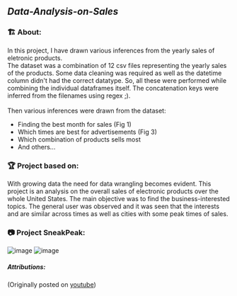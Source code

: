 ## <i> Data-Analysis-on-Sales </i>
### 🏗️ About:
In this project, I have drawn various inferences from the yearly sales of eletronic products. \
The dataset was a combination of 12 csv files representing the yearly sales of the products. Some data cleaning was required as well as the datetime column didn't had the correct datatype. So, all these were performed while combining the individual dataframes itself. The concatenation keys were inferred from the filenames using regex ;). \
<br>
Then various inferences were drawn from the dataset:
- Finding the best month for sales (Fig 1)
- Which times are best for advertisements (Fig 3)
- Which combination of products sells most
- And others...

### 🏆 Project based on:
With growing data the need for data wrangling becomes evident. This project is an analysis on the overall sales of electronic products over the whole United States. The main objective was to find the business-interested topics. The general user was observed and it was seen that the interests and are similar across times as well as cities with some peak times of sales.

### 📷 Project SneakPeak: 
![image](https://user-images.githubusercontent.com/68206552/163406089-e54a31b3-143e-49f0-bb53-bb375e426aa8.png)
![image](https://user-images.githubusercontent.com/68206552/163406734-13bfc4e7-1fe2-444b-9fc9-41006f5aa6be.png)


##### Attributions:
(Originally posted on [youtube](https://youtu.be/eMOA1pPVUc4))
